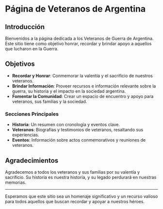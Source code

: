 # Página de Veteranos de Argentina

## Introducción

Bienvenidos a la página dedicada a los Veteranos de Guerra de Argentina. Este sitio tiene como objetivo honrar, recordar y brindar apoyo a aquellos que lucharon en la Guerra.

## Objetivos

- **Recordar y Honrar**: Conmemorar la valentía y el sacrificio de nuestros veteranos.
- **Brindar Información**: Proveer recursos e información relevante sobre la guerra, su historia y el impacto en la sociedad argentina.
- **Fomentar la Comunidad**: Crear un espacio de encuentro y apoyo para veteranos, sus familias y la sociedad.

### Secciones Principales

- **Historia**: Un resumen con cronología y eventos clave.
- **Veteranos**: Biografías y testimonios de veteranos, resaltando sus experiencias.
- **Eventos**: Información sobre actos conmemorativos y reuniones de veteranos.

## Agradecimientos

Agradecemos a todos los veteranos y sus familias por su valentía y sacrificio. Su historia es nuestra historia, y su legado perdurará en nuestras memorias.

---

Esperamos que este sitio sea un homenaje significativo y un recurso valioso para todos aquellos que buscan recordar y apoyar a nuestros héroes.

